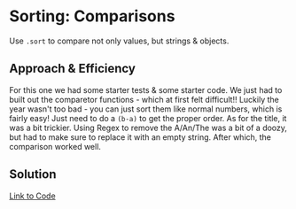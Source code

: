 # Sorting: Comparisons

Use `.sort` to compare not only values, but strings & objects.

<!-- ## Whiteboard Process

![Whiteboard](./whiteboard.png) -->

## Approach & Efficiency
<!-- What approach did you take? Why? What is the Big O space/time for this approach? -->

For this one we had some starter tests & some starter code. We just had to built out the comparetor functions - which at first felt difficult!! Luckily the year wasn't too bad - you can just sort them like normal numbers, which is fairly easy! Just need to do a `(b-a)` to get the proper order. As for the title, it was a bit trickier. Using Regex to remove the A/An/The was a bit of a doozy, but had to make sure to replace it with an empty string. After which, the comparison worked well.

## Solution
<!-- Show how to run your code, and examples of it in action -->

[Link to Code](./index.js)
